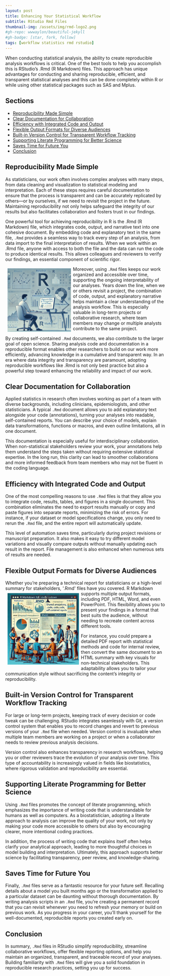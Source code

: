 ```yaml
---
layout: post
title: Enhancing Your Statistical Workflow 
subtitle: RStudio Rmd Files
thumbnail-img: /assets/img/rmd-logo2.png
#gh-repo: wwwaylon/beautiful-jekyll
#gh-badge: [star, fork, follow]
tags: [workflow statistics rmd rstudio]
---
```


When conducting statistical analysis, the ability to create reproducible analysis workflows is critical. One of the best tools to help you accomplish this is RStudio’s .Rmd (R Markdown) files. This approach has unique advantages for conducting and sharing reproducible, efficient, and transparent statistical analyses and this can be done completely within R or while using other statistical packages such as SAS and Mplus. 

<h2>Sections</h2>
<nav id="TableOfContents">
<ul>
<li><a href="#reproducibility-made-simple">Reproducibility Made Simple</a></li>
<li><a href="#clear-documentation-for-collaboration">Clear Documentation for Collaboration</a></li>
<li><a href="#efficiency-with-integrated-code-and-output">Efficiency with Integrated Code and Output</a></li>
<li><a href="#flexible-output-formats-for-diverse-audiences">Flexible Output Formats for Diverse Audiences</a></li>
<li><a href="#built-in-version-control-for-transparent-workflow-tracking">Built-in Version Control for Transparent Workflow Tracking</a></li>
<li><a href="#supporting-literate-programming-for-better-science">Supporting Literate Programming for Better Science</a></li>
<li><a href="#saves-time-for-future-you">Saves Time for Future You</a></li>
<li><a href="#conclusion">Conclusion</a></li>
</ul>
</nav>

<h2 id="reproducibility-made-simple">Reproducibility Made Simple</h2>

As statisticians, our work often involves complex analyses with many steps, from data cleaning and visualization to statistical modeling and interpretation. Each of these steps requires careful documentation to ensure that the process is transparent and can be accurately replicated by others—or by ourselves, if we need to revisit the project in the future. Maintaining reproducibility not only helps safeguard the integrity of our results but also facilitates collaboration and fosters trust in our findings.

One powerful tool for achieving reproducibility in R is the .Rmd (R Markdown) file, which integrates code, output, and narrative text into one cohesive document. By embedding code and explanatory text in the same file, `.Rmd` provides a seamless way to track every step of an analysis, from data import to the final interpretation of results. When we work within an .Rmd file, anyone with access to both the file and the data can run the code to produce identical results. This allows colleagues and reviewers to verify our findings, an essential component of scientific rigor.

<a href="https://www.google.com/">
<img align="left" width="200" height="200" src="/assets/img/rmd-logo.png" alt="image2" style="margin:5pt;"> </a> 

Moreover, using `.Rmd` files keeps our work organized and accessible over time, supporting the ongoing interpretability of our analyses. Years down the line, when we or others revisit a project, the combination of code, output, and explanatory narrative helps maintain a clear understanding of the analysis workflow. This is especially valuable in long-term projects or collaborative research, where team members may change or multiple analysts contribute to the same project.

By creating self-contained `.Rmd` documents, we also contribute to the larger goal of open science. Sharing analysis code and documentation in a reproducible format enables other researchers to build on our work more efficiently, advancing knowledge in a cumulative and transparent way. In an era where data integrity and transparency are paramount, adopting reproducible workflows like .Rmd is not only best practice but also a powerful step toward enhancing the reliability and impact of our work.

<h2 id="clear-documentation-for-collaboration">Clear Documentation for Collaboration </h2>

Applied statistics in research often involves working as part of a team with diverse backgrounds, including clinicians, epidemiologists, and other statisticians. A typical `.Rmd` document allows you to add explanatory text alongside your code (annotations), turning your analyses into readable, self-contained reports. You can describe your choice of models, explain data transformations, functions or macros, and even outline limitations, all in one document.

This documentation is especially useful for interdisciplinary collaboration. When non-statistical stakeholders review your work, your annotations help them understand the steps taken without requiring extensive statistical expertise. In the long run, this clarity can lead to smoother collaborations and more informed feedback from team members who may not be fluent in the coding language.

<h2 id="efficiency-with-integrated-code-and-output">Efficiency with Integrated Code and Output</h2>

One of the most compelling reasons to use `.Rmd` files is that they allow you to integrate code, results, tables, and figures in a single document. This combination eliminates the need to export results manually or copy and paste figures into separate reports, minimizing the risk of errors. For instance, if your dataset or model specifications change, you only need to rerun the `.Rmd` file, and the entire report will automatically update.

This level of automation saves time, particularly during project revisions or manuscript preparation. It also makes it easy to try different model variations and visually compare outputs without manually updating each result in the report. File management is also enhanced when numerous sets of results are needed. 

<h2 id="flexible-output-formats-for-diverse-audiences">Flexible Output Formats for Diverse Audiences</h2>

Whether you’re preparing a technical report for statisticians or a high-level summary for stakeholders, '.Rmd' files have you covered.
<a href="https://www.google.com/">
<img align="left" width="225" height="225" src="/assets/img/rmd-logo3.png" alt="image3" style="margin:5pt;" > </a> 
R Markdown supports multiple output formats, including PDF, HTML, Word, and even PowerPoint. This flexibility allows you to present your findings in a format that best suits the audience, without needing to recreate content across different tools.

For instance, you could prepare a detailed PDF report with statistical methods and code for internal review, then convert the same document to an HTML summary with key visuals for non-technical stakeholders. This adaptability allows you to tailor your communication style without sacrificing the content’s integrity or reproducibility.

<h2 id="built-in-version-control-for-transparent-workflow-tracking">Built-in Version Control for Transparent Workflow Tracking</h2>

For large or long-term projects, keeping track of every decision or code tweak can be challenging. RStudio integrates seamlessly with Git, a version control system that enables you to record changes and revert to previous versions of your `.Rmd` file when needed. Version control is invaluable when multiple team members are working on a project or when a collaborator needs to review previous analysis decisions.

Version control also enhances transparency in research workflows, helping you or other reviewers trace the evolution of your analysis over time. This type of accountability is increasingly valued in fields like biostatistics, where rigorous validation and reproducibility are essential.

<h2 id="supporting-literate-programming-for-better-science">Supporting Literate Programming for Better Science</h2>

Using `.Rmd` files promotes the concept of literate programming, which emphasizes the importance of writing code that is understandable for humans as well as computers. As a biostatistician, adopting a literate approach to analysis can improve the quality of your work, not only by making your code more accessible to others but also by encouraging clearer, more intentional coding practices.

In addition, the process of writing code that explains itself often helps clarify your analytical approach, leading to more thoughtful choices in model building and interpretation. Ultimately, this approach supports better science by facilitating transparency, peer review, and knowledge-sharing.

<h2 id="saves-time-for-future-you">Saves Time for Future You</h2>

Finally, `.Rmd` files serve as a fantastic resource for your future self. Recalling details about a model you built months ago or the transformation applied to a particular dataset can be daunting without thorough documentation. By writing analysis scripts in an `.Rmd`  file, you’re creating a permanent record that you can revisit whenever you need to refresh your memory or build on previous work. As you progress in your career, you’ll thank yourself for the well-documented, reproducible reports you created early on.

<h2 id="conclusion">Conclusion</h2>

In summary, `.Rmd` files in RStudio simplify reproducibility, streamline collaborative workflows, offer flexible reporting options, and help you maintain an organized, transparent, and traceable record of your analyses. Building familiarity with `.Rmd` files will give you a solid foundation in reproducible research practices, setting you up for success.
